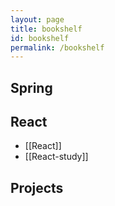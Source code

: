 ```yaml
---
layout: page  
title: bookshelf
id: bookshelf
permalink: /bookshelf
---
```


## Spring



## React
- [[React]]
- [[React-study]]


## Projects

